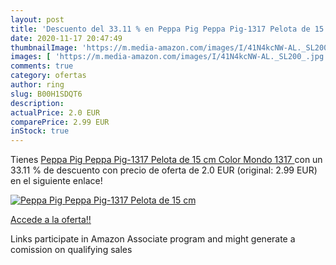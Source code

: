 ```yaml
---
layout: post
title: 'Descuento del 33.11 % en Peppa Pig Peppa Pig-1317 Pelota de 15 cm'
date: 2020-11-17 20:47:49
thumbnailImage: 'https://m.media-amazon.com/images/I/41N4kcNW-AL._SL200_.jpg'
images: [ 'https://m.media-amazon.com/images/I/41N4kcNW-AL._SL200_.jpg' ]
comments: true
category: ofertas
author: ring
slug: B00H1SDQT6
description:
actualPrice: 2.0 EUR
comparePrice: 2.99 EUR
inStock: true
---
```


Tienes [Peppa Pig Peppa Pig-1317 Pelota de 15 cm  Color   Mondo 1317 ](https://www.amazon.es/dp/B00H1SDQT6/?tag=tolees-21) con un 33.11 % de descuento con precio de oferta de 2.0 EUR (original: 2.99 EUR) en el siguiente enlace!

[![Peppa Pig Peppa Pig-1317 Pelota de 15 cm](https://m.media-amazon.com/images/I/41N4kcNW-AL._SL200_.jpg)](https://www.amazon.es/dp/B00H1SDQT6/?tag=tolees-21)

[Accede a la oferta!!](https://www.amazon.es/dp/B00H1SDQT6/?tag=tolees-21)

Links participate in Amazon Associate program and might generate a comission on qualifying sales


